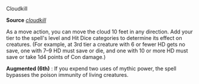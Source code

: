 Cloudkill

**Source** [_cloudkill_](/pathfinderRPG/prd/spells/cloudkill.html#_cloudkill)

As a move action, you can move the cloud 10 feet in any direction. Add your tier to the spell's level and Hit Dice categories to determine its effect on creatures. (For example, at 3rd tier a creature with 6 or fewer HD gets no save, one with 7–9 HD must save or die, and one with 10 or more HD must save or take 1d4 points of Con damage.)

**Augmented (6th)** : If you expend two uses of mythic power, the spell bypasses the poison immunity of living creatures.

